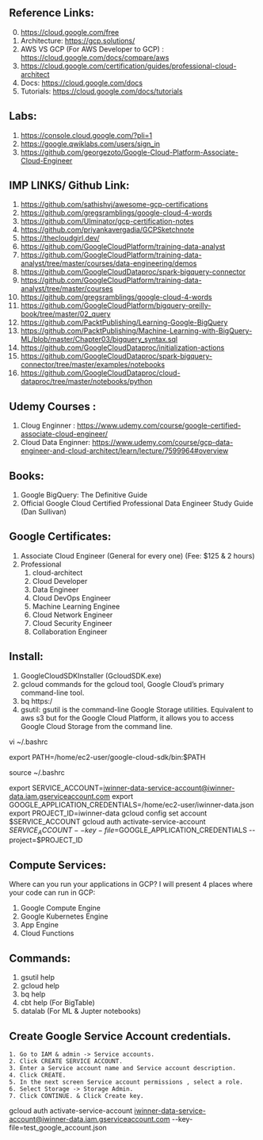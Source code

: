 Reference Links:
-----------------------------------------
0. https://cloud.google.com/free
1. Architecture:  https://gcp.solutions/ 
2. AWS VS GCP (For AWS Developer to GCP) : https://cloud.google.com/docs/compare/aws
3. https://cloud.google.com/certification/guides/professional-cloud-architect
4. Docs:  https://cloud.google.com/docs
5. Tutorials: https://cloud.google.com/docs/tutorials

Labs:
-------------------------------
1. https://console.cloud.google.com/?pli=1
1. https://google.qwiklabs.com/users/sign_in
2. https://github.com/georgezoto/Google-Cloud-Platform-Associate-Cloud-Engineer


IMP LINKS/ Github Link:
------------------------------------
 1. https://github.com/sathishvj/awesome-gcp-certifications
 2. https://github.com/gregsramblings/google-cloud-4-words
 3. https://github.com/Ulminator/gcp-certification-notes
 4. https://github.com/priyankavergadia/GCPSketchnote
 5. https://thecloudgirl.dev/
 6. https://github.com/GoogleCloudPlatform/training-data-analyst
 7. https://github.com/GoogleCloudPlatform/training-data-analyst/tree/master/courses/data-engineering/demos
 7. https://github.com/GoogleCloudDataproc/spark-bigquery-connector
 7. https://github.com/GoogleCloudPlatform/training-data-analyst/tree/master/courses
 7. https://github.com/gregsramblings/google-cloud-4-words
 7. https://github.com/GoogleCloudPlatform/bigquery-oreilly-book/tree/master/02_query
 7. https://github.com/PacktPublishing/Learning-Google-BigQuery
 7. https://github.com/PacktPublishing/Machine-Learning-with-BigQuery-ML/blob/master/Chapter03/bigquery_syntax.sql
 7. https://github.com/GoogleCloudDataproc/initialization-actions
 7. https://github.com/GoogleCloudDataproc/spark-bigquery-connector/tree/master/examples/notebooks
 7. https://github.com/GoogleCloudDataproc/cloud-dataproc/tree/master/notebooks/python
 
Udemy Courses :
-----------------------------------------------
1. Cloug Enginner :     https://www.udemy.com/course/google-certified-associate-cloud-engineer/
1. Cloud Data Enginner: https://www.udemy.com/course/gcp-data-engineer-and-cloud-architect/learn/lecture/7599964#overview



Books:
----------------
1. Google BigQuery: The Definitive Guide
2. Official Google Cloud Certified Professional Data Engineer Study Guide (Dan Sullivan)



Google Certificates:
----------------------------------------
1. Associate Cloud Engineer (General for every one) (Fee: $125 & 2 hours)
2. Professional
   1.	cloud-architect
     2. Cloud Developer
     3. Data Engineer
     4. Cloud DevOps Engineer
     5. Machine Learning Enginee
     6. Cloud Network Engineer
     7. Cloud Security Engineer
     8. Collaboration Engineer
		 
Install:
--------------------------
1.	GoogleCloudSDKInstaller (GcloudSDK.exe)
2.  gcloud commands for the gcloud tool, Google Cloud’s primary command-line tool.
3.  bq  https:/
4.  gsutil: gsutil is the command-line Google Storage utilities. Equivalent to aws s3 but for the Google Cloud Platform, it allows you to access Google Cloud Storage from the command line.


vi ~/.bashrc

export PATH=/home/ec2-user/google-cloud-sdk/bin:$PATH

source ~/.bashrc

export SERVICE_ACCOUNT=iwinner-data-service-account@iwinner-data.iam.gserviceaccount.com
export GOOGLE_APPLICATION_CREDENTIALS=/home/ec2-user/iwinner-data.json
export PROJECT_ID=iwinner-data
gcloud config set account $SERVICE_ACCOUNT
gcloud auth activate-service-account $SERVICE_ACCOUNT --key-file=$GOOGLE_APPLICATION_CREDENTIALS --project=$PROJECT_ID

Compute Services:
-----------------------------
Where can you run your applications in GCP?
I will present 4 places where your code can run in GCP:
1. Google Compute Engine
2. Google Kubernetes Engine
3. App Engine
4. Cloud Functions



Commands:
------------------------
1. gsutil help
2. gcloud help 
3. bq help 
4. cbt help (For BigTable)
5. datalab (For ML & Jupter notebooks)


Create Google Service Account credentials.
-------------------------------------
	1. Go to IAM & admin -> Service accounts.
	2. Click CREATE SERVICE ACCOUNT.
	3. Enter a Service account name and Service account description.
	4. Click CREATE.
	5. In the next screen Service account permissions , select a role.
	6. Select Storage -> Storage Admin.
	7. Click CONTINUE. & Click Create key.
gcloud auth activate-service-account iwinner-data-service-account@iwinner-data.iam.gserviceaccount.com --key-file=test_google_account.json	
